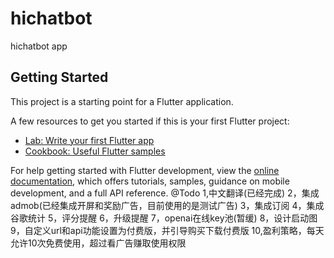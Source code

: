 # hichatbot

hichatbot app

## Getting Started

This project is a starting point for a Flutter application.

A few resources to get you started if this is your first Flutter project:

- [Lab: Write your first Flutter app](https://docs.flutter.dev/get-started/codelab)
- [Cookbook: Useful Flutter samples](https://docs.flutter.dev/cookbook)

For help getting started with Flutter development, view the
[online documentation](https://docs.flutter.dev/), which offers tutorials,
samples, guidance on mobile development, and a full API reference.
@Todo
1,中文翻译(已经完成)
2，集成admob(已经集成开屏和奖励广告，目前使用的是测试广告)
3，集成订阅
4，集成谷歌统计
5，评分提醒
6，升级提醒
7，openai在线key池(暂缓)
8，设计启动图
9，自定义url和api功能设置为付费版，并引导购买下载付费版
10,盈利策略，每天允许10次免费使用，超过看广告赚取使用权限